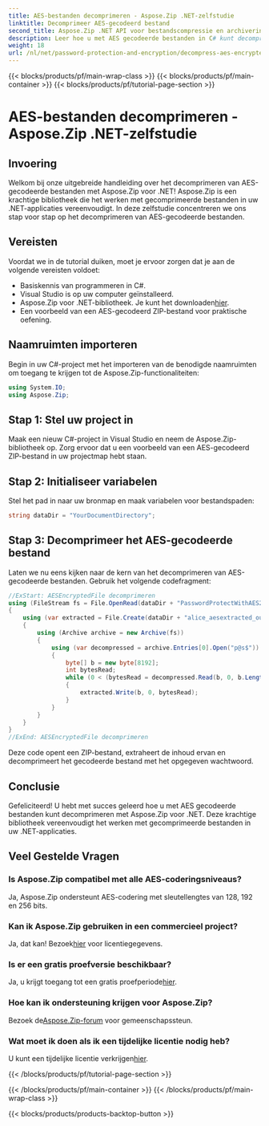 ```yaml
---
title: AES-bestanden decomprimeren - Aspose.Zip .NET-zelfstudie
linktitle: Decomprimeer AES-gecodeerd bestand
second_title: Aspose.Zip .NET API voor bestandscompressie en archivering
description: Leer hoe u met AES gecodeerde bestanden in C# kunt decomprimeren met Aspose.Zip voor .NET. Volg onze stapsgewijze handleiding voor een efficiënte bestandsverwerking.
weight: 18
url: /nl/net/password-protection-and-encryption/decompress-aes-encrypted-file/
---
```


{{< blocks/products/pf/main-wrap-class >}}
{{< blocks/products/pf/main-container >}}
{{< blocks/products/pf/tutorial-page-section >}}

# AES-bestanden decomprimeren - Aspose.Zip .NET-zelfstudie


## Invoering

Welkom bij onze uitgebreide handleiding over het decomprimeren van AES-gecodeerde bestanden met Aspose.Zip voor .NET! Aspose.Zip is een krachtige bibliotheek die het werken met gecomprimeerde bestanden in uw .NET-applicaties vereenvoudigt. In deze zelfstudie concentreren we ons stap voor stap op het decomprimeren van AES-gecodeerde bestanden.

## Vereisten

Voordat we in de tutorial duiken, moet je ervoor zorgen dat je aan de volgende vereisten voldoet:

- Basiskennis van programmeren in C#.
- Visual Studio is op uw computer geïnstalleerd.
-  Aspose.Zip voor .NET-bibliotheek. Je kunt het downloaden[hier](https://releases.aspose.com/zip/net/).
- Een voorbeeld van een AES-gecodeerd ZIP-bestand voor praktische oefening.

## Naamruimten importeren

Begin in uw C#-project met het importeren van de benodigde naamruimten om toegang te krijgen tot de Aspose.Zip-functionaliteiten:

```csharp
using System.IO;
using Aspose.Zip;
```

## Stap 1: Stel uw project in

Maak een nieuw C#-project in Visual Studio en neem de Aspose.Zip-bibliotheek op. Zorg ervoor dat u een voorbeeld van een AES-gecodeerd ZIP-bestand in uw projectmap hebt staan.

## Stap 2: Initialiseer variabelen

Stel het pad in naar uw bronmap en maak variabelen voor bestandspaden:

```csharp
string dataDir = "YourDocumentDirectory";
```

## Stap 3: Decomprimeer het AES-gecodeerde bestand

Laten we nu eens kijken naar de kern van het decomprimeren van AES-gecodeerde bestanden. Gebruik het volgende codefragment:

```csharp
//ExStart: AESEncryptedFile decomprimeren
using (FileStream fs = File.OpenRead(dataDir + "PasswordProtectWithAES256_out.zip"))
{
    using (var extracted = File.Create(dataDir + "alice_aesextracted_out.txt"))
    {
        using (Archive archive = new Archive(fs))
        {
            using (var decompressed = archive.Entries[0].Open("p@s$"))
            {
                byte[] b = new byte[8192];
                int bytesRead;
                while (0 < (bytesRead = decompressed.Read(b, 0, b.Length)))
                {
                    extracted.Write(b, 0, bytesRead);
                }
            }
        }
    }
}
//ExEnd: AESEncryptedFile decomprimeren
```

Deze code opent een ZIP-bestand, extraheert de inhoud ervan en decomprimeert het gecodeerde bestand met het opgegeven wachtwoord.

## Conclusie

Gefeliciteerd! U hebt met succes geleerd hoe u met AES gecodeerde bestanden kunt decomprimeren met Aspose.Zip voor .NET. Deze krachtige bibliotheek vereenvoudigt het werken met gecomprimeerde bestanden in uw .NET-applicaties.

## Veel Gestelde Vragen

### Is Aspose.Zip compatibel met alle AES-coderingsniveaus?
Ja, Aspose.Zip ondersteunt AES-codering met sleutellengtes van 128, 192 en 256 bits.

### Kan ik Aspose.Zip gebruiken in een commercieel project?
 Ja, dat kan! Bezoek[hier](https://purchase.aspose.com/buy) voor licentiegegevens.

### Is er een gratis proefversie beschikbaar?
 Ja, u krijgt toegang tot een gratis proefperiode[hier](https://releases.aspose.com/).

### Hoe kan ik ondersteuning krijgen voor Aspose.Zip?
 Bezoek de[Aspose.Zip-forum](https://forum.aspose.com/c/zip/37) voor gemeenschapssteun.

### Wat moet ik doen als ik een tijdelijke licentie nodig heb?
 U kunt een tijdelijke licentie verkrijgen[hier](https://purchase.aspose.com/temporary-license/).


{{< /blocks/products/pf/tutorial-page-section >}}

{{< /blocks/products/pf/main-container >}}
{{< /blocks/products/pf/main-wrap-class >}}

{{< blocks/products/products-backtop-button >}}
